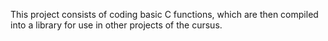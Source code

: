 This project consists of coding basic C functions, which are then compiled
into a library for use in other projects of the cursus.
